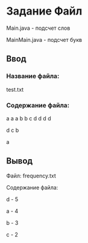 # Задание Файл
Main.java - подсчет слов

MainMain.java - подсчет букв

## Ввод
### Название файла:
test.txt
### Содержание файла:
a a a b b c d d d d

d c b

a

## Вывод
Файл: frequency.txt

Содержание файла:

d - 5

a - 4

b - 3

c - 2
